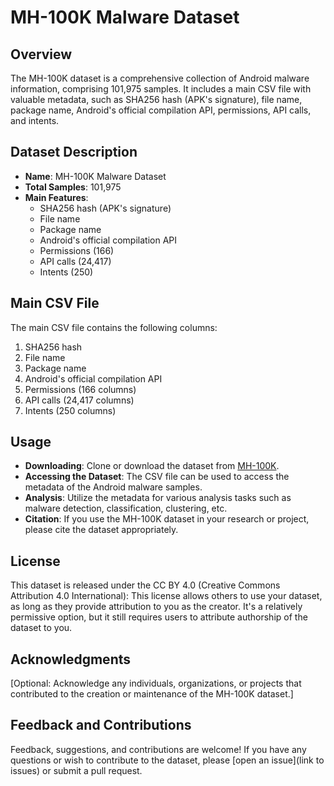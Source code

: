 # MH-100K Malware Dataset

## Overview
The MH-100K dataset is a comprehensive collection of Android malware information, comprising 101,975 samples. It includes a main CSV file with valuable metadata, such as SHA256 hash (APK's signature), file name, package name, Android's official compilation API, permissions, API calls, and intents.

## Dataset Description
- **Name**: MH-100K Malware Dataset
- **Total Samples**: 101,975
- **Main Features**:
  - SHA256 hash (APK's signature)
  - File name
  - Package name
  - Android's official compilation API
  - Permissions (166)
  - API calls (24,417)
  - Intents (250)

## Main CSV File
The main CSV file contains the following columns:
1. SHA256 hash
2. File name
3. Package name
4. Android's official compilation API
5. Permissions (166 columns)
6. API calls (24,417 columns)
7. Intents (250 columns)

## Usage
- **Downloading**: Clone or download the dataset from [MH-100K](https://github.com/Malware-Hunter/datasets/tree/main/mh-100k).
- **Accessing the Dataset**: The CSV file can be used to access the metadata of the Android malware samples.
- **Analysis**: Utilize the metadata for various analysis tasks such as malware detection, classification, clustering, etc.
- **Citation**: If you use the MH-100K dataset in your research or project, please cite the dataset appropriately.

## License

This dataset is released under the CC BY 4.0 (Creative Commons Attribution 4.0 International): This license allows others to use your dataset, as long as they provide attribution to you as the creator. It's a relatively permissive option, but it still requires users to attribute authorship of the dataset to you.

## Acknowledgments
[Optional: Acknowledge any individuals, organizations, or projects that contributed to the creation or maintenance of the MH-100K dataset.]

## Feedback and Contributions
Feedback, suggestions, and contributions are welcome! If you have any questions or wish to contribute to the dataset, please [open an issue](link to issues) or submit a pull request.
